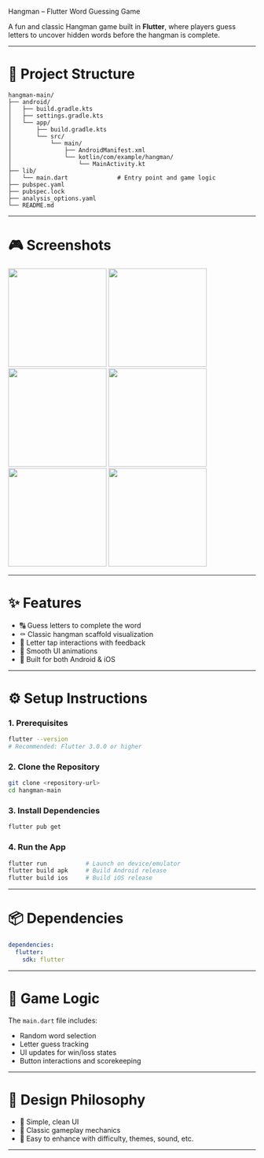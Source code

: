 Hangman – Flutter Word Guessing Game

A fun and classic Hangman game built in **Flutter**, where players guess letters to uncover hidden words before the hangman is complete.

---

# 📁 Project Structure

```
hangman-main/
├── android/
│   ├── build.gradle.kts
│   ├── settings.gradle.kts
│   └── app/
│       ├── build.gradle.kts
│       └── src/
│           └── main/
│               ├── AndroidManifest.xml
│               └── kotlin/com/example/hangman/
│                   └── MainActivity.kt
├── lib/
│   └── main.dart              # Entry point and game logic
├── pubspec.yaml
├── pubspec.lock
├── analysis_options.yaml
└── README.md
```

---

# 🎮 Screenshots

<p float="left"> <img src="https://github.com/user-attachments/assets/dc8784db-37e2-4015-b608-233abe79babf" width="200" /> <img src="https://github.com/user-attachments/assets/0f7b13de-0397-4bdd-87bf-1d45c05ffc7f" width="200" /> <img src="https://github.com/user-attachments/assets/7ef8bcae-b5a8-4088-97e6-db7249f8ab39" width="200" /> <img src="https://github.com/user-attachments/assets/2daf1de2-e478-4ab6-9a07-cd9489b45c5f" width="200" /> <img src="https://github.com/user-attachments/assets/4459e4a4-2650-4919-ad84-6ff7cb7c4c0e" width="200" /> <img src="https://github.com/user-attachments/assets/0a10223f-2077-4f76-9502-3d1e9a796a12" width="200" /> </p>

</p>

---

# ✨ Features

* 🔠 Guess letters to complete the word
* ⚰️ Classic hangman scaffold visualization
* 🎯 Letter tap interactions with feedback
* 🚀 Smooth UI animations
* 📱 Built for both Android & iOS

---

# ⚙️ Setup Instructions

### 1. Prerequisites

```bash
flutter --version
# Recommended: Flutter 3.0.0 or higher
```

### 2. Clone the Repository

```bash
git clone <repository-url>
cd hangman-main
```

### 3. Install Dependencies

```bash
flutter pub get
```

### 4. Run the App

```bash
flutter run           # Launch on device/emulator
flutter build apk     # Build Android release
flutter build ios     # Build iOS release
```

---

# 📦 Dependencies

```yaml
dependencies:
  flutter:
    sdk: flutter
```

---

# 🧠 Game Logic

The `main.dart` file includes:

* Random word selection
* Letter guess tracking
* UI updates for win/loss states
* Button interactions and scorekeeping

---

# 🧱 Design Philosophy

* 🧩 Simple, clean UI
* 🎉 Classic gameplay mechanics
* 🔁 Easy to enhance with difficulty, themes, sound, etc.

---

